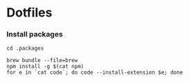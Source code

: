 # Dotfiles

### Install packages
```shell
cd .packages

brew bundle --file=brew
npm install -g $(cat npm)
for e in `cat code`; do code --install-extension $e; done
```